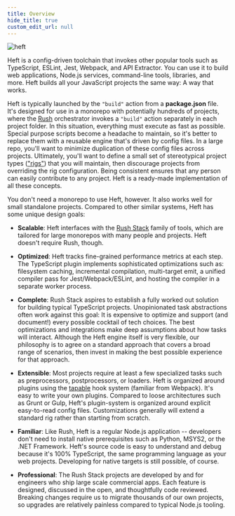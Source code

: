 ```yaml
---
title: Overview
hide_title: true
custom_edit_url: null
---
```


<div>
  <img src="/images/site/heft-logo.svg" alt="heft" title="heft" style={{ width: '380px', paddingTop: '30px' }} />
  <p />
</div>

<!-- --------------------------------------------------------------------------- -->
<!-- Text below this line should stay in sync with heft's package README.md file -->
<!-- --------------------------------------------------------------------------- -->

Heft is a config-driven toolchain that invokes other popular tools such as TypeScript, ESLint, Jest, Webpack,
and API Extractor. You can use it to build web applications, Node.js services, command-line tools, libraries,
and more. Heft builds all your JavaScript projects the same way: A way that works.

Heft is typically launched by the `"build"` action from a **package.json** file. It's designed for use in
a monorepo with potentially hundreds of projects, where the [Rush](https://rushjs.io/) orchestrator invokes
a `"build"` action separately in each project folder. In this situation, everything must execute as fast as possible.
Special purpose scripts become a headache to maintain, so it's better to replace them with a reusable engine that's
driven by config files. In a large repo, you'll want to minimize duplication of these config files across projects.
Ultimately, you'll want to define a small set of stereotypical project types
(["rigs"](https://rushstack.io/pages/heft/rig_packages/)) that you will maintain, then discourage projects from
overriding the rig configuration. Being consistent ensures that any person can easily contribute to any project.
Heft is a ready-made implementation of all these concepts.

You don't need a monorepo to use Heft, however. It also works well for small standalone projects. Compared to other
similar systems, Heft has some unique design goals:

- **Scalable**: Heft interfaces with the [Rush Stack](https://rushstack.io/) family of tools, which are tailored
  for large monorepos with many people and projects. Heft doesn't require Rush, though.

- **Optimized**: Heft tracks fine-grained performance metrics at each step. The TypeScript plugin implements
  sophisticated optimizations such as: filesystem caching, incremental compilation, multi-target emit,
  a unified compiler pass for Jest/Webpack/ESLint, and hosting the compiler in a separate worker process.

- **Complete**: Rush Stack aspires to establish a fully worked out solution for building typical TypeScript
  projects. Unopinionated task abstractions often work against this goal: It is expensive to optimize and support
  (and document!) every possible cocktail of tech choices. The best optimizations and integrations
  make deep assumptions about how tasks will interact. Although the Heft engine itself is very flexible,
  our philosophy is to agree on a standard approach that covers a broad range of scenarios, then invest in
  making the best possible experience for that approach.

- **Extensible**: Most projects require at least a few specialized tasks such as preprocessors, postprocessors,
  or loaders. Heft is organized around plugins using the [tapable](https://www.npmjs.com/package/tapable)
  hook system (familiar from Webpack). It's easy to write your own plugins. Compared to loose architectures
  such as Grunt or Gulp, Heft's plugin-system is organized around explicit easy-to-read config files.
  Customizations generally will extend a standard rig rather than starting from scratch.

- **Familiar**: Like Rush, Heft is a regular Node.js application -- developers don't need to install native
  prerequisites such as Python, MSYS2, or the .NET Framework. Heft's source code is easy to understand and debug
  because it's 100% TypeScript, the same programming language as your web projects. Developing for native targets
  is still possible, of course.

- **Professional**: The Rush Stack projects are developed by and for engineers who ship large scale commercial apps.
  Each feature is designed, discussed in the open, and thoughtfully code reviewed. Breaking changes require
  us to migrate thousands of our own projects, so upgrades are relatively painless compared to typical
  Node.js tooling.

<!-- --------------------------------------------------------------------------- -->
<!-- Text above this line should stay in sync with heft's package README.md file -->
<!-- --------------------------------------------------------------------------- -->
